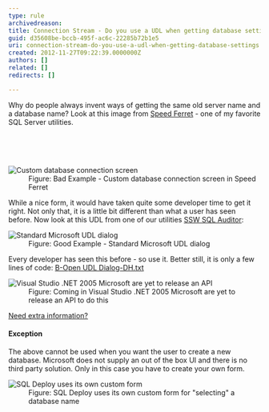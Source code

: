 ```yaml
---
type: rule
archivedreason: 
title: Connection Stream - Do you use a UDL when getting database settings?
guid: d35608be-bccb-495f-ac6c-22285b72b1e5
uri: connection-stream-do-you-use-a-udl-when-getting-database-settings
created: 2012-11-27T09:22:39.0000000Z
authors: []
related: []
redirects: []

---
```



<p>Why do people always invent ways of getting the same old server name and a database name? Look at this image from <a href="http&#58;//www.ssw.com.au/ssw/Standards/DeveloperGeneral/SQLservertools.aspx#SpeedFerret">Speed Ferret</a> - one of my favorite SQL Server utilities.</p>
<br><excerpt class='endintro'></excerpt><br>
​<dl class="badImage"><dt><img src="http&#58;//www.ssw.com.au/ssw/Standards/Rules/Images/CustomDatabaseConnectionScreen.jpg" alt="Custom database connection screen " /></dt>
<dd>Figure&#58; Bad Example - Custom database connection screen in Speed Ferret</dd></dl>
<div>While a nice form, it would have taken quite some developer time to get it right. Not only that, it is a little bit different than what a user has seen before. Now look at this UDL from one of our utilities <a href="http&#58;//www.ssw.com.au/ssw/SQLAuditor">SSW SQL Auditor</a>&#58;</div>
<dl class="goodImage"><dt><img src="http&#58;//www.ssw.com.au/ssw/Standards/Rules/Images/StandardMSUDLDialog.jpg" alt="Standard Microsoft UDL dialog" /></dt>
<dd>Figure&#58; Good Example - Standard Microsoft UDL dialog</dd></dl>
<div>Every developer has seen this before - so use it. Better still, it is only a few lines of code&#58; <a href="http&#58;//www.ssw.com.au/ssw/KB/Codebase/05VB-Net/B-Open%20UDL%20Dialog-DH.txt">B-Open UDL Dialog-DH.txt</a> </div>
<dl class="image"><dt><img src="http&#58;//www.ssw.com.au/ssw/Standards/Rules/Images/ReleaseAPI.jpg" alt=" Visual Studio .NET 2005 Microsoft are yet to release an API" /></dt>
<dd>Figure&#58; Coming in Visual Studio .NET 2005 Microsoft are yet to release an API to do this</dd></dl>
<div><a href="http&#58;//www.ssw.com.au/ssw/Standards/BetterSoftwareSuggestions/MSForm.aspx#InvokingOLEBDataLinkPropertiesDialog">Need extra information?</a></div>
<h4>Exception</h4>
<div>The above cannot be used when you want the user to create a new database. Microsoft does not supply an out of the box UI and there is no third party solution. Only in this case you have to create your own form.</div>
<dl class="image"><dt><img src="http&#58;//www.ssw.com.au/ssw/Standards/Rules/Images/SQLDeploy.jpg" alt="SQL Deploy uses its own custom form " /></dt>
<dd>Figure&#58; SQL Deploy uses its own custom form for &quot;selecting&quot; a database name</dd></dl>



